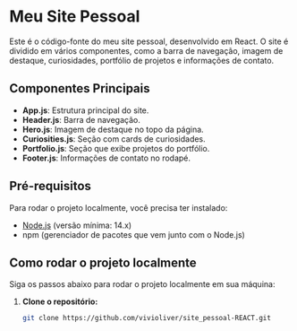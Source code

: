 # Meu Site Pessoal

Este é o código-fonte do meu site pessoal, desenvolvido em React. O site é dividido em vários componentes, como a barra de navegação, imagem de destaque, curiosidades, portfólio de projetos e informações de contato.

## Componentes Principais

- **App.js**: Estrutura principal do site.
- **Header.js**: Barra de navegação.
- **Hero.js**: Imagem de destaque no topo da página.
- **Curiosities.js**: Seção com cards de curiosidades.
- **Portfolio.js**: Seção que exibe projetos do portfólio.
- **Footer.js**: Informações de contato no rodapé.

## Pré-requisitos

Para rodar o projeto localmente, você precisa ter instalado:

- [Node.js](https://nodejs.org/en/) (versão mínima: 14.x)
- npm (gerenciador de pacotes que vem junto com o Node.js)

## Como rodar o projeto localmente

Siga os passos abaixo para rodar o projeto localmente em sua máquina:

1. **Clone o repositório:**

   ```bash
   git clone https://github.com/vivioliver/site_pessoal-REACT.git
